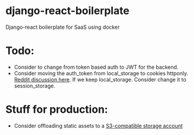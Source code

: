 # django-react-boilerplate
Django-react boilerplate for SaaS using docker

# Todo:
- Consider to change from token based auth to JWT for the backend.
- Consider moving the auth_token from local_storage to cookies httponly. [Reddit discussion here](https://www.reddit.com/r/reactjs/comments/cubfsa/local_storage_vs_cookies_authentication_tokens/). If we keep local_storage. Consider change it to session_storage.

# Stuff for production:
- Consider offloading static assets to a [S3-compatible storage account](https://www.digitalocean.com/community/tutorials/how-to-build-a-django-and-gunicorn-application-with-docker)

